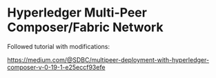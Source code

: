 # Hyperledger Multi-Peer Composer/Fabric Network


Followed tutorial with modifications: 

https://medium.com/@SDBC/multipeer-deployment-with-hyperledger-composer-v-0-19-1-e25eccf93efe
